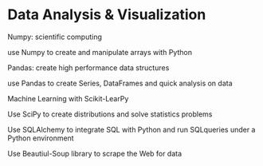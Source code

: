 # Data Analysis & Visualization



Numpy: scientific computing


use Numpy to create and manipulate arrays with Python


Pandas: create high performance data structures


use Pandas to create Series, DataFrames and quick analysis on data


Machine Learning with Scikit-LearPy 

Use SciPy to create distributions and solve statistics problems

Use SQLAlchemy to integrate SQL with Python and run SQLqueries under a Python environment

Use Beautiul-Soup library to scrape the Web for data
